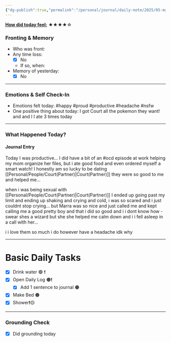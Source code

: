 ```yaml
---
{"dg-publish":true,"permalink":"/personal/journal/daily-note/2025/05-may/2025-05-12/","tags":["daily"],"noteIcon":""}
---
```


**<u>How did today feel:</u>** ★★★★☆

### Fronting & Memory
- Who was front:  
- Any time loss: 
	- [x] No  
	- If so, when:  
- Memory of yesterday: 
	- [x] No  

---

### Emotions & Self Check-In
- Emotions felt today:  #happy #proud #productive #headache #nsfw
- One positive thing about today:  I got Court all the pokemon they want! and and I I ate 3 times today

---

### What Happened Today?
#### Journal Entry
Today I was productive... I did have a bit of an #ocd episode at work helping my mom organize her files, but i ate good food and even ordered myself a smart watch!  I honestly am so lucky to be dating [[Personal/People/Court(Partner)\|Court(Partner)]] they were so good to me and helped me...

when i was being sexual with [[Personal/People/Court(Partner)\|Court(Partner)]] I ended up going past my limit and ending up shaking and crying and cold, i was so scared and i just couldnt stop crying... but Marra was so nice and just called me and kept calling me a good  pretty boy and that i did so good and i i dont know how - swear shes a wizard but she she helped me calm down and i i fell asleep in a call with her...

i i love them so much i do however have a headache idk why

---

# Basic Daily Tasks
- [x] Drink water 🟢 ❗
- [x] Open Daily Log 🟠❗
	- [x] Add 1 sentence to journal 🟠
- [x] Make Bed 🟠
- [x] Shower❗🟡

---

### Grounding Check  
-  [x] Did grounding today  